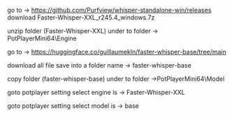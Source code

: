 go to  ->  https://github.com/Purfview/whisper-standalone-win/releases 
download 
Faster-Whisper-XXL_r245.4_windows.7z 

unzip folder (Faster-Whisper-XXL) under to folder  -> PotPlayerMini64\Engine

go to  ->  https://huggingface.co/guillaumekln/faster-whisper-base/tree/main

download all file save into a folder name -> faster-whisper-base

copy folder (faster-whisper-base) under to folder ->PotPlayerMini64\Model

goto potplayer setting select engine is ->  Faster-Whisper-XXL

goto potplayer setting select model is ->  base

